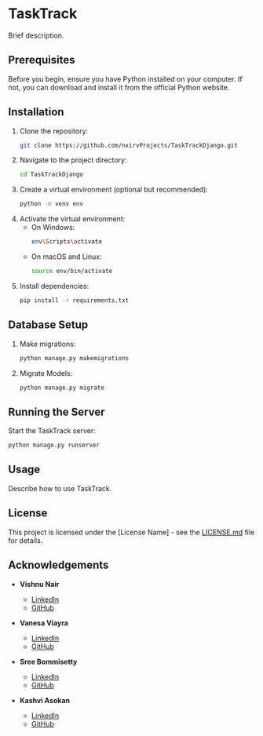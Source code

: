 # TaskTrack

Brief description.

## Prerequisites
Before you begin, ensure you have Python installed on your computer. If not, you can download and install it from the official Python website.

## Installation

1. Clone the repository:
    ```bash
    git clone https://github.com/nxirvProjects/TaskTrackDjango.git
    ```
2. Navigate to the project directory:
    ```bash
    cd TaskTrackDjango
    ```
3. Create a virtual environment (optional but recommended):
    ```bash
    python -m venv env
    ```
4. Activate the virtual environment:
    - On Windows:
        ```bash
        env\Scripts\activate
        ```
    - On macOS and Linux:
        ```bash
        source env/bin/activate
        ```
5. Install dependencies:
    ```bash
    pip install -r requirements.txt
    ```

## Database Setup

1. Make migrations:
    ```bash
    python manage.py makemigrations
    ```
2. Migrate Models:
    ```bash
    python manage.py migrate
    ```

## Running the Server

Start the TaskTrack server:
```bash
python manage.py runserver
```

## Usage

Describe how to use TaskTrack.


## License

This project is licensed under the [License Name] - see the [LICENSE.md](LICENSE.md) file for details.

## Acknowledgements

- **Vishnu Nair**
  - [LinkedIn](https://www.linkedin.com/in/nairv1/)
  - [GitHub](https://github.com/nxirvProjects)

- **Vanesa Viayra**
  - [LinkedIn](https://www.linkedin.com/in/vanesa-viayra/)
  - [GitHub](https://github.com/vanesavi)

- **Sree Bommisetty**
  - [LinkedIn](https://www.linkedin.com/in/sreebommisetty/)
  - [GitHub](https://github.com/person3)

- **Kashvi Asokan**
  - [LinkedIn](https://www.linkedin.com/in/kashvi-asokan/)
  - [GitHub](https://github.com/eisedial)

